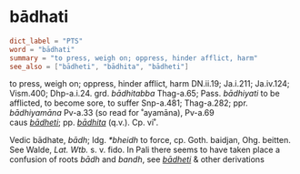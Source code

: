 # bādhati

``` toml
dict_label = "PTS"
word = "bādhati"
summary = "to press, weigh on; oppress, hinder afflict, harm"
see_also = ["bādheti", "bādhita", "bādheti"]
```

to press, weigh on; oppress, hinder afflict, harm DN.ii.19; Ja.i.211; Ja.iv.124; Vism.400; Dhp\-a.i.24. grd. *bādhitabba* Thag\-a.65; Pass. *bādhiyati* to be afflicted, to become sore, to suffer Snp\-a.481; Thag\-a.282; ppr. *bādhiyamāna* Pv\-a.33 (so read for ˚ayamāna), Pv\-a.69  
caus *[bādheti](bādheti.md)*; pp. *[bādhita](bādhita.md)* (q.v.). Cp. vi˚.

Vedic bādhate, *bādh*; Idg. *\*bheidh* to force, cp. Goth. baidjan, Ohg. beitten. See Walde, *Lat. Wtb.* s. v. fido. In Pali there seems to have taken place a confusion of roots *bādh* and *bandh*, see *[bādheti](bādheti.md)* & other derivations

